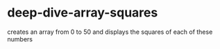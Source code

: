 # deep-dive-array-squares
creates an array from 0 to 50 and displays the squares of each of these numbers
